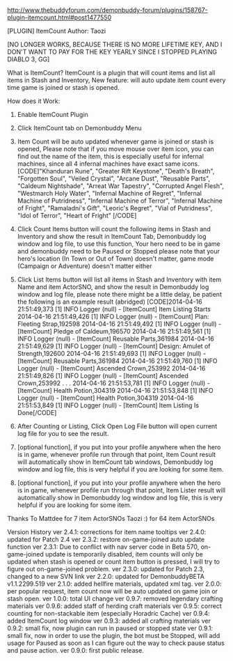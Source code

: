 http://www.thebuddyforum.com/demonbuddy-forum/plugins/158767-plugin-itemcount.html#post1477550

[PLUGIN] ItemCount
Author: Taozi

[NO LONGER WORKS, BECAUSE THERE IS NO MORE LIFETIME KEY, AND I DON'T WANT TO PAY FOR THE KEY YEARLY SINCE I STOPPED PLAYING DIABLO 3, GG]

What is ItemCount?
ItemCount is a plugin that will count items and list all items in Stash and Inventory,
New feature: will auto update item count every time game is joined or stash is opened.

How does it Work:

1. Enable ItemCount Plugin


2. Click ItemCount tab on Demonbuddy Menu


3. Item Count will be auto updated whenever game is joined or stash is opened, Please note that if you move mouse over item icon, you can find out the name of the item, this is especially useful for infernal machines, since all 4 infernal machines have exact same icons.
[CODE]"Khanduran Rune",
"Greater Rift Keystone",
"Death's Breath",
"Forgotten Soul",
"Veiled Crystal",
"Arcane Dust",
"Reusable Parts",
"Caldeum Nightshade",
"Arreat War Tapestry",
"Corrupted Angel Flesh",
"Westmarch Holy Water",
"Infernal Machine of Regret",
"Infernal Machine of Putridness",
"Infernal Machine of Terror",
"Infernal Machine of Fright",
"Ramaladni's Gift",
"Leoric's Regret",
"Vial of Putridness",
"Idol of Terror",
"Heart of Fright"
[/CODE]

4. Click Count Items button will count the following items in Stash and Inventory and show the result in ItemCount Tab, Demonbuddy log window and log file, to use this function, Your hero need to be in game and demonbuddy need to be Paused or Stopped
please note that your hero's location (In Town or Out of Town) doesn't matter, game mode (Campaign or Adventure) doesn't matter either

5. Click List Items button will list all items in Stash and Inventory with item Name and item ActorSNO, and show the result in Demonbuddy log window and log file, please note there might be a little delay, be patient
the following is an example result (abridged)
[CODE]2014-04-16 21:51:49,373 [1] INFO  Logger (null) - [ItemCount] Item Listing Starts
2014-04-16 21:51:49,426 [1] INFO  Logger (null) - [ItemCount] Plan: Fleeting Strap,192598
2014-04-16 21:51:49,492 [1] INFO  Logger (null) - [ItemCount] Pledge of Caldeum,196570
2014-04-16 21:51:49,561 [1] INFO  Logger (null) - [ItemCount] Reusable Parts,361984
2014-04-16 21:51:49,629 [1] INFO  Logger (null) - [ItemCount] Design: Amulet of Strength,192600
2014-04-16 21:51:49,693 [1] INFO  Logger (null) - [ItemCount] Reusable Parts,361984
2014-04-16 21:51:49,760 [1] INFO  Logger (null) - [ItemCount] Ascended Crown,253992
2014-04-16 21:51:49,826 [1] INFO  Logger (null) - [ItemCount] Ascended Crown,253992
.
.
.
2014-04-16 21:51:53,781 [1] INFO  Logger (null) - [ItemCount] Health Potion,304319
2014-04-16 21:51:53,848 [1] INFO  Logger (null) - [ItemCount] Health Potion,304319
2014-04-16 21:51:53,849 [1] INFO  Logger (null) - [ItemCount] Item Listing Is Done[/CODE]

6. After Counting or Listing, Click Open Log File button will open current log file for you to see the result.

7. [optional function], if you put <RunItemCount /> into your profile anywhere when the hero is in game, whenever profile run through that point, Item Count result will automatically show in ItemCount tab windows, Demonbuddy log window and log file, this is very helpful if you are looking for some item.

8. [optional function], if you put <RunItemLister /> into your profile anywhere when the hero is in game, whenever profile run through that point, Item Lister result will automatically show in Demonbuddy log window and log file, this is very helpful if you are looking for some item.

Thanks To
Mattdee for 7 item ActorSNOs
Taozi :) for 64 item ActorSNOs

Version History
ver 2.4.1: corrections for item name tooltips
ver 2.4.0: updated for Patch 2.4
ver 2.3.2: restore on-game-joined auto update function
ver 2.3.1: Due to conflict with nav server code in Beta 570, on-game-joined update is temporarily disabled, item counts will only be updated when stash is opened or count item button is pressed, I will try to figure out on-game-joined problem.
ver 2.3.0: updated for Patch 2.3, changed to a new SVN link
ver 2.2.0: updated for DemonbuddyBETA v1.1.2299.519
ver 2.1.0: added hellfire materials, updated xml tag.
ver 2.0.0: per popular request, item count now will be auto updated on game join or stash open.
ver 1.0.0: total UI change
ver 0.9.7: removed legendary crafting materials
ver 0.9.6: added staff of herding craft materials
ver 0.9.5: correct counting for non-stackable item (especially Horadric Cache)
ver 0.9.4: added ItemCount log window
ver 0.9.3: added all crafting materials
ver 0.9.2: small fix, now plugin can run in paused or stopped state
ver 0.9.1: small fix, now in order to use the plugin, the bot must be Stopped, will add usage for Paused as soon as I can figure out the way to check pause status and pause action.
ver 0.9.0: first public release.


